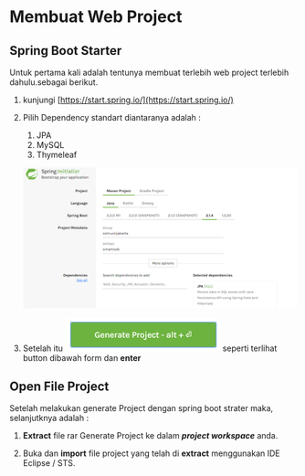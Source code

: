 # Membuat Web Project

## Spring Boot Starter

Untuk pertama kali adalah tentunya membuat terlebih web project terlebih dahulu.sebagai berikut.

1. kunjungi [https://start.spring.io/](https://start.spring.io/)
2. Pilih Dependency standart diantaranya adalah :  
   1. JPA  
   2. MySQL  
   3. Thymeleaf

   ![](/assets/springinitializr.png)

3. Setelah itu ![](/assets/btn-generate-project.png) seperti terlihat button dibawah form dan **enter**

## Open File Project

Setelah melakukan generate Project dengan spring boot strater maka, selanjutknya adalah :

1. **Extract** file rar Generate Project ke dalam _**project workspace**_ anda.

2. Buka dan **import** file project yang telah di **extract** menggunakan IDE Eclipse / STS.



